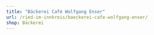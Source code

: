 ```yaml
---
title: "Bäckerei Café Wolfgang Enser"
url: /ried-im-innkreis/baeckerei-cafe-wolfgang-enser/
shop: Bäckerei
---
```

